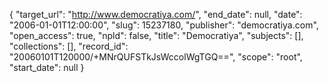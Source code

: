{
  "target_url": "http://www.democratiya.com/", 
  "end_date": null, 
  "date": "2006-01-01T12:00:00", 
  "slug": 15237180, 
  "publisher": "democratiya.com", 
  "open_access": true, 
  "npld": false, 
  "title": "Democratiya", 
  "subjects": [], 
  "collections": [], 
  "record_id": "20060101T120000/+MNrQUFSTkJsWccolWgTGQ==", 
  "scope": "root", 
  "start_date": null
}

